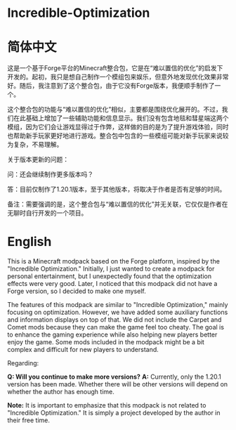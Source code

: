 # Incredible-Optimization
# 简体中文

这是一个基于Forge平台的Minecraft整合包，它是在“难以置信的优化”的启发下开发的。起初，我只是想自己制作一个模组包来娱乐，但意外地发现优化效果非常好。随后，我注意到了这个整合包，由于它没有Forge版本，我便顺手制作了一个。

这个整合包的功能与“难以置信的优化”相似，主要都是围绕优化展开的。不过，我们在此基础上增加了一些辅助功能和信息显示。我们没有包含地毯和彗星端这两个模组，因为它们会让游戏显得过于作弊，这样做的目的是为了提升游戏体验，同时也帮助新手玩家更好地进行游戏。整合包中包含的一些模组可能对新手玩家来说较为复杂，不易理解。

关于版本更新的问题：

问：还会继续制作更多版本吗？

答：目前仅制作了1.20.1版本，至于其他版本，将取决于作者是否有足够的时间。

备注：需要强调的是，这个整合包与“难以置信的优化”并无关联，它仅仅是作者在无聊时自行开发的一个项目。

# English

This is a Minecraft modpack based on the Forge platform, inspired by the "Incredible Optimization." Initially, I just wanted to create a modpack for personal entertainment, but I unexpectedly found that the optimization effects were very good. Later, I noticed that this modpack did not have a Forge version, so I decided to make one myself.

The features of this modpack are similar to "Incredible Optimization," mainly focusing on optimization. However, we have added some auxiliary functions and information displays on top of that. We did not include the Carpet and Comet mods because they can make the game feel too cheaty. The goal is to enhance the gaming experience while also helping new players better enjoy the game. Some mods included in the modpack might be a bit complex and difficult for new players to understand.

Regarding:

**Q: Will you continue to make more versions?**
**A:** Currently, only the 1.20.1 version has been made. Whether there will be other versions will depend on whether the author has enough time.

**Note:** It is important to emphasize that this modpack is not related to "Incredible Optimization." It is simply a project developed by the author in their free time.
